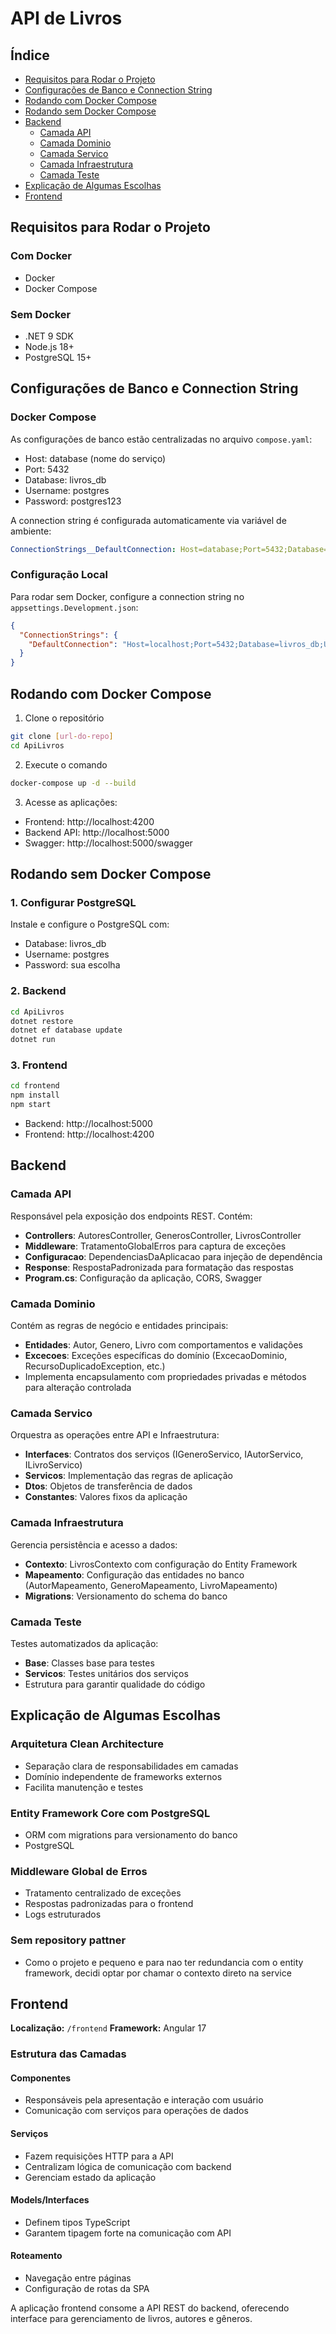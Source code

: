 # API de Livros

## Índice

- [Requisitos para Rodar o Projeto](#requisitos-para-rodar-o-projeto)
- [Configurações de Banco e Connection String](#configurações-de-banco-e-connection-string)
- [Rodando com Docker Compose](#rodando-com-docker-compose)
- [Rodando sem Docker Compose](#rodando-sem-docker-compose)
- [Backend](#backend)
  - [Camada API](#camada-api)
  - [Camada Dominio](#camada-dominio)
  - [Camada Servico](#camada-servico)
  - [Camada Infraestrutura](#camada-infraestrutura)
  - [Camada Teste](#camada-teste)
- [Explicação de Algumas Escolhas](#explicação-de-algumas-escolhas)
- [Frontend](#frontend)

## Requisitos para Rodar o Projeto

### Com Docker
- Docker
- Docker Compose

### Sem Docker
- .NET 9 SDK
- Node.js 18+
- PostgreSQL 15+

## Configurações de Banco e Connection String

### Docker Compose
As configurações de banco estão centralizadas no arquivo `compose.yaml`:
- Host: database (nome do serviço)
- Port: 5432
- Database: livros_db
- Username: postgres
- Password: postgres123

A connection string é configurada automaticamente via variável de ambiente:
```yaml
ConnectionStrings__DefaultConnection: Host=database;Port=5432;Database=livros_db;Username=postgres;Password=postgres123
```

### Configuração Local
Para rodar sem Docker, configure a connection string no `appsettings.Development.json`:

```json
{
  "ConnectionStrings": {
    "DefaultConnection": "Host=localhost;Port=5432;Database=livros_db;Username=postgres;Password=sua_senha"
  }
}
```

## Rodando com Docker Compose

1. Clone o repositório
```bash
git clone [url-do-repo]
cd ApiLivros
```

2. Execute o comando
```bash
docker-compose up -d --build
```

3. Acesse as aplicações:
- Frontend: http://localhost:4200
- Backend API: http://localhost:5000
- Swagger: http://localhost:5000/swagger

## Rodando sem Docker Compose

### 1. Configurar PostgreSQL
Instale e configure o PostgreSQL com:
- Database: livros_db
- Username: postgres
- Password: sua escolha

### 2. Backend
```bash
cd ApiLivros
dotnet restore
dotnet ef database update
dotnet run
```

### 3. Frontend
```bash
cd frontend
npm install
npm start
```

- Backend: http://localhost:5000
- Frontend: http://localhost:4200

## Backend

### Camada API

Responsável pela exposição dos endpoints REST. Contém:
- **Controllers**: AutoresController, GenerosController, LivrosController
- **Middleware**: TratamentoGlobalErros para captura de exceções
- **Configuracao**: DependenciasDaAplicacao para injeção de dependência
- **Response**: RespostaPadronizada para formatação das respostas
- **Program.cs**: Configuração da aplicação, CORS, Swagger

### Camada Dominio

Contém as regras de negócio e entidades principais:
- **Entidades**: Autor, Genero, Livro com comportamentos e validações
- **Excecoes**: Exceções específicas do domínio (ExcecaoDominio, RecursoDuplicadoException, etc.)
- Implementa encapsulamento com propriedades privadas e métodos para alteração controlada

### Camada Servico

Orquestra as operações entre API e Infraestrutura:
- **Interfaces**: Contratos dos serviços (IGeneroServico, IAutorServico, ILivroServico)
- **Servicos**: Implementação das regras de aplicação
- **Dtos**: Objetos de transferência de dados
- **Constantes**: Valores fixos da aplicação

### Camada Infraestrutura

Gerencia persistência e acesso a dados:
- **Contexto**: LivrosContexto com configuração do Entity Framework
- **Mapeamento**: Configuração das entidades no banco (AutorMapeamento, GeneroMapeamento, LivroMapeamento)
- **Migrations**: Versionamento do schema do banco

### Camada Teste

Testes automatizados da aplicação:
- **Base**: Classes base para testes
- **Servicos**: Testes unitários dos serviços
- Estrutura para garantir qualidade do código

## Explicação de Algumas Escolhas

### Arquitetura Clean Architecture
- Separação clara de responsabilidades em camadas
- Domínio independente de frameworks externos
- Facilita manutenção e testes

### Entity Framework Core com PostgreSQL
- ORM com migrations para versionamento do banco
- PostgreSQL 

### Middleware Global de Erros
- Tratamento centralizado de exceções
- Respostas padronizadas para o frontend
- Logs estruturados

### Sem repository pattner
- Como o projeto e pequeno e para nao ter redundancia com o entity framework, decidi optar por chamar o contexto direto na service

## Frontend

**Localização:** `/frontend`
**Framework:** Angular 17

### Estrutura das Camadas

#### Componentes
- Responsáveis pela apresentação e interação com usuário
- Comunicação com serviços para operações de dados

#### Serviços  
- Fazem requisições HTTP para a API
- Centralizam lógica de comunicação com backend
- Gerenciam estado da aplicação

#### Models/Interfaces
- Definem tipos TypeScript
- Garantem tipagem forte na comunicação com API

#### Roteamento
- Navegação entre páginas
- Configuração de rotas da SPA

A aplicação frontend consome a API REST do backend, oferecendo interface para gerenciamento de livros, autores e gêneros.
